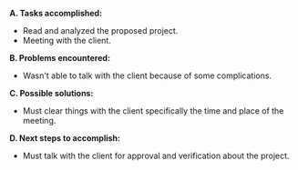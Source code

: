 **A. Tasks accomplished:** <br>
- Read and analyzed the proposed project. <br>
- Meeting with the client. <br>

<b>B. Problems encountered:</b> <br>
- Wasn't able to talk with the client because of some complications. <br>

<b>C. Possible solutions:</b> <br>
- Must clear things with the client specifically the time and place of the meeting. <br>

<b>D. Next steps to accomplish:</b> <br>
- Must talk with the client for approval and verification about the project. <br>